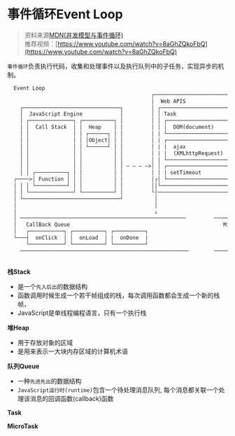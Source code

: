 # 事件循环Event Loop

> 资料来源[MDN(并发模型与事件循环)](https://developer.mozilla.org/zh-CN/docs/Web/JavaScript/EventLoop)    
> 推荐视频：[https://www.youtube.com/watch?v=8aGhZQkoFbQ](https://www.youtube.com/watch?v=8aGhZQkoFbQ)

``事件循环``负责执行代码，收集和处理事件以及执行队列中的子任务，实现异步的机制。

```html
  Event Loop
                                              ┌──────────────────────────────────────────────┐ 
                                              │  Web APIS                                    │ 
    ┌───────────────────────────────┐         │ ┌───────────────────────┐  ┌───────────────┐ │ 
    │  JavaScript Engine            │         │ │ Task                  │  │ MicroTask     │ │
    │ ┌──────────────┐ ┌──────────┐ │         │ │ ┌───────────────────┐ │  │ ┌───────────┐ │ │
    │ │  Call Stack  │ │  Heap    │ │         │ │ │  DOM(document)    | |  │ │  Promise  │ │ │
    │ │              │ │ ┌──────┐ │ │         │ | └───────────────────┘ | ┌| └───────────┘ │ │ 
    │ │              │ │ │Object│ │ │         │ | ┌───────────────────┐ | |└───────────────┘ │
    │ │              │ │ └──────┘ │ │         │ | |  ajax             | | |                   │ 
    │ │              │ │          │ │         │ | |  (XMLhttpRequest) | | |                   │ 
    │ │              │ │          │ │         │ | └───────────────────┘ | |                   │
    │ │              │ │          │ │ — — — —>│ │ ┌───────────────────┐ │ |                   │ 
    │ │ ┌──────────┐ │ │          │ │         │ │ | setTimeout        | │ |                   │ 
  ┌────>│ Function │ │ │          │ │         │┌│ └───────────────────┘ │ |                   │
  │ │ │ └──────────┘ │ │          │ │         ││└───────────────────────┘ |                   │
  │ │ └──────────────┘ └──────────┘ │         └│──────────────────────────|───────────────────┘  
  │ └───────────────────────────────┘          │                          | 
  │                                            │                          | 
  │                                            ↓                          ↓
  │ ─────────────────────────────────────────────────────         ─────────────────────────────────────────────────────
  │   CallBack Queue                                                 MicroQueue
  │   ┌───────────┐ ┌──────────┐ ┌──────────┐                         ┌────────────────┐
  └───┤  onClick  │ │  onLoad  │ |  onDone  |                         |  Promise.then  |
      └───────────┘ └──────────┘ └──────────┘                         └────────────────┘
    ──────────────────────────────────────────────────────        ──────────────────────────────────────────────────────
    
```

**栈Stack**
- 是一个``先入后出``的数据结构
- 函数调用时候生成一个若干帧组成的栈，每次调用函数都会生成一个新的栈帧，
- JavaScript是单线程编程语言，只有一个执行栈

**堆Heap**
- 用于存放对象的区域
- 是用来表示一大块内存区域的计算机术语

**队列Queue**
- 一种``先进先出``的数据结构
- ``JavaScript运行时(runtime)``包含一个待处理消息队列, 每个消息都关联一个处理该消息的回调函数(callback)函数

**Task**

**MicroTask**



